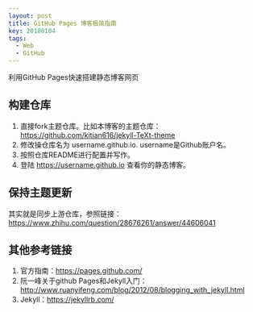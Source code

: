 ```yaml
---
layout: post
title: GitHub Pages 博客极简指南
key: 20180104
tags:
  - Web
  - GitHub
---
```


利用GitHub Pages快速搭建静态博客网页

<!--more-->

## 构建仓库
  1. 直接fork主题仓库。比如本博客的主题仓库：https://github.com/kitian616/jekyll-TeXt-theme
  2. 修改操仓库名为 username.github.io. username是Github账户名。
  3. 按照仓库README进行配置并写作。
  4. 登陆 https://username.github.io 查看你的静态博客。
  
## 保持主题更新
  其实就是同步上游仓库，参照链接：
  https://www.zhihu.com/question/28676261/answer/44606041
  
## 其他参考链接
  1. 官方指南：https://pages.github.com/
  2. 阮一峰关于github Pages和Jekyll入门：http://www.ruanyifeng.com/blog/2012/08/blogging_with_jekyll.html
  3. Jekyll：https://jekyllrb.com/
